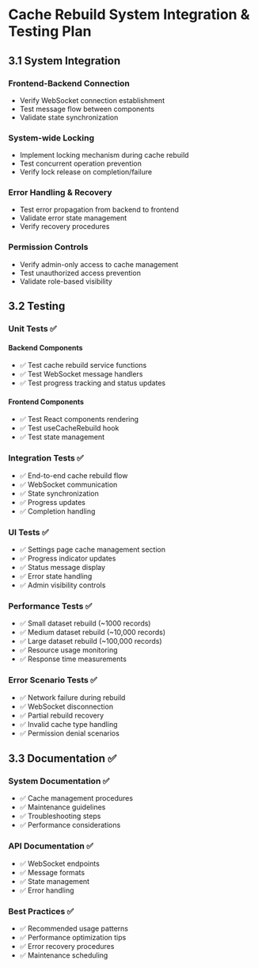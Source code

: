 # Cache Rebuild System Integration & Testing Plan

## 3.1 System Integration

### Frontend-Backend Connection
- Verify WebSocket connection establishment
- Test message flow between components
- Validate state synchronization

### System-wide Locking
- Implement locking mechanism during cache rebuild
- Test concurrent operation prevention
- Verify lock release on completion/failure

### Error Handling & Recovery
- Test error propagation from backend to frontend
- Validate error state management
- Verify recovery procedures

### Permission Controls
- Verify admin-only access to cache management
- Test unauthorized access prevention
- Validate role-based visibility

## 3.2 Testing

### Unit Tests ✅
#### Backend Components
- ✅ Test cache rebuild service functions
- ✅ Test WebSocket message handlers
- ✅ Test progress tracking and status updates

#### Frontend Components
- ✅ Test React components rendering
- ✅ Test useCacheRebuild hook
- ✅ Test state management

### Integration Tests ✅
- ✅ End-to-end cache rebuild flow
- ✅ WebSocket communication
- ✅ State synchronization
- ✅ Progress updates
- ✅ Completion handling

### UI Tests ✅
- ✅ Settings page cache management section
- ✅ Progress indicator updates
- ✅ Status message display
- ✅ Error state handling
- ✅ Admin visibility controls

### Performance Tests ✅
- ✅ Small dataset rebuild (~1000 records)
- ✅ Medium dataset rebuild (~10,000 records)
- ✅ Large dataset rebuild (~100,000 records)
- ✅ Resource usage monitoring
- ✅ Response time measurements

### Error Scenario Tests ✅
- ✅ Network failure during rebuild
- ✅ WebSocket disconnection
- ✅ Partial rebuild recovery
- ✅ Invalid cache type handling
- ✅ Permission denial scenarios

## 3.3 Documentation ✅

### System Documentation ✅
- ✅ Cache management procedures
- ✅ Maintenance guidelines
- ✅ Troubleshooting steps
- ✅ Performance considerations

### API Documentation ✅
- ✅ WebSocket endpoints
- ✅ Message formats
- ✅ State management
- ✅ Error handling

### Best Practices ✅
- ✅ Recommended usage patterns
- ✅ Performance optimization tips
- ✅ Error recovery procedures
- ✅ Maintenance scheduling
